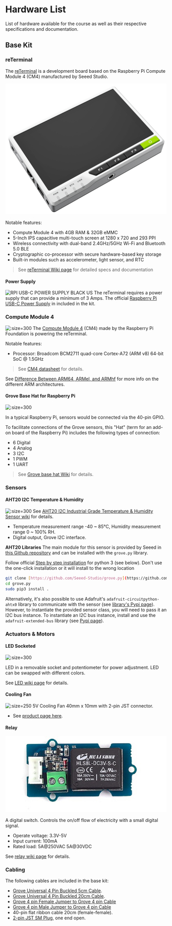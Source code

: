 # Hardware List
List of hardware available for the course as well as their respective specifications and documentation.

## Base Kit

### reTerminal
The [reTerminal](https://www.seeedstudio.com/ReTerminal-with-CM4-p-4904.html) is a development board based on the Raspberry Pi Compute Module 4 (CM4) manufactured by Seeed Studio.

![](assets/hardware-reterminal.png ':size=300')

Notable features:
-   Compute Module 4 with 4GB RAM & 32GB eMMC
-   5-Inch IPS capacitive multi-touch screen at 1280 x 720 and 293 PPI
-   Wireless connectivity with dual-band 2.4GHz/5GHz Wi-Fi and Bluetooth 5.0 BLE
-   Cryptographic co-processor with secure hardware-based key storage
-   Built-in modules such as accelerometer, light sensor, and RTC

> See [reTerminal Wiki page](https://wiki.seeedstudio.com/reTerminal/) for detailed specs and documentation

#### Power Supply
![RPI USB-C POWER SUPPLY BLACK US](https://media.digikey.com/Photos/Raspberry%20Pi/MFG_RPI%20USB-C%20POWER%20SUPPLY%20BLACK%20US.jpg ':size=250')
The reTerminal requires a power supply that can provide a minimum of 3 Amps.
The official [Raspberry Pi USB-C Power Supply](https://www.raspberrypi.com/products/type-c-power-supply/) in included in the kit.

### Compute Module 4
![](https://images.prismic.io/rpf-products/bfe15853-d10f-4ed9-b9f0-32540bd76e55_CM4%20Featured%20Image.jpg?ixlib=gatsbyFP&auto=compress%2Cformat&fit=max&q=50&w=600&h=400 ':size=300')
The [Compute Module 4](https://www.raspberrypi.com/products/compute-module-4/?variant=raspberry-pi-cm4001000) (CM4) made by the Raspberry Pi Foundation is powering the reTerminal.

Notable features:
- Processor: Broadcom BCM2711 quad-core Cortex-A72 (ARM v8) 64-bit SoC @ 1.5GHz

 > See [CM4 datasheet](https://datasheets.raspberrypi.com/cm4/cm4-datasheet.pdf) for details.

 See [Difference Between ARM64, ARMel, and ARMhf](https://linuxhint.com/about-arm64-armel-armhf/) for more info on the different ARM architectures.

#### Grove Base Hat for Raspberry Pi

![](https://files.seeedstudio.com/wiki/Grove_Base_Hat_for_Raspberry_Pi/img/main.jpg ':size=300')

In a typical Raspberry Pi, sensors would be connected via the 40-pin GPIO. 

To facilitate connections of the Grove sensors, this "Hat" (term for an add-on board of the Raspberry Pi) includes the following types of connection:
- 6 Digital  
- 4 Analog  
- 3 I2C  
- 1 PWM  
- 1 UART

> See [Grove base hat Wiki](https://wiki.seeedstudio.com/Grove_Base_Hat_for_Raspberry_Pi/) for details.




 ### Sensors

#### AHT20 I2C Temperature & Humidity
![](https://files.seeedstudio.com/wiki/Grove-AHT20_I2C_Industrial_Grade_Temperature_and_Humidity_Sensor/101990644_4_.png ':size=300')
See [AHT20 I2C Industrial Grade Temperature & Humidity Sensor wiki](https://wiki.seeedstudio.com/Grove-AHT20-I2C-Industrial-Grade-Temperature&Humidity-Sensor/) for details.
-   Temperature measurement range -40 ~ 85°C, Humidity measurement range 0 ~ 100% RH.
-   Digital output, Grove I2C interface.

**AHT20 Libraries**
The main module for this sensor is provided by Seeed in [this Github repository](https://github.com/Seeed-Studio/grove.py/blob/master/grove/grove_temperature_humidity_aht20.py) and can be installed with the `grove.py` library.

Follow official [Step by step installation](https://wiki.seeedstudio.com/Grove_Base_Hat_for_Raspberry_Pi/#installation) for python 3 (see below).
Don't use the one-click installation or it will install to the wrong location

```bash
git clone [https://github.com/Seeed-Studio/grove.py](https://github.com/Seeed-Studio/grove.py)
cd grove.py  
sudo pip3 install .
```

Alternatively, it's also possible to use Adafruit's `adafruit-circuitpython-ahtx0` library to communicate with the sensor (see [library's Pypi page](https://pypi.org/project/adafruit-circuitpython-ahtx0/)).
However, to instantiate the provided sensor class, you will need to pass it an I2C bus instance. To instantiate an I2C bus instance, install and use the `adafruit-extended-bus` library (see [Pypi page](https://pypi.org/project/adafruit-extended-bus/)).


 ### Actuators & Motors

#### LED Socketed

![](https://files.seeedstudio.com/wiki/Raspi_wiki/img/red_led.jpg ':size=300')

LED in a removable socket and potentiometer for power adjustment.
LED can be swapped with different colors.

See [LED wiki page](https://wiki.seeedstudio.com/Grove-Red_LED/) for details.


 #### Cooling Fan
 ![](https://abra-electronics.com/images/detailed/158/FAN-PI_1__lbhv-3b.jpg ':size=250')
 5V Cooling Fan 40mm x 10mm with 2-pin JST connector.
 - See [product page here](https://abra-electronics.com/thermal-management/fans/dc-fans-5v/5v-cooling-fan-40mm-x-10mm.html).


 #### Relay

![](assets/hardware-relay.png ':size=300')

 A digital switch. Controls the on/off flow of electricity with a small digital signal.
-   Operate voltage: 3.3V-5V
-   Input current: 100mA
-   Rated load: 5A@250VAC 5A@30VDC

See [relay wiki page](https://wiki.seeedstudio.com/Grove-Relay/) for details.

### Cabling
The following cables are included in the base kit:

- [Grove Universal 4 Pin Buckled 5cm Cable](https://www.seeedstudio.com/Grove-Universal-4-Pin-Buckled-5cm-Cable-5-PCs-Pack.html).
- [Grove Universal 4 Pin Buckled 20cm Cable](https://www.seeedstudio.com/Grove-Universal-4-Pin-20cm-Unbuckled-Cable-5-PCs-Pack-p-749.html).
- [Grove 4 pin Female Jumper to Grove 4 pin Cable](https://www.seeedstudio.com/Grove-4-pin-Female-Jumper-to-Grove-4-pin-Conversion-Cable-5-PCs-per-PAck.html?queryID=7204536b9cc818771ed75f0d099829e7&objectID=2221&indexName=bazaar_retailer_products)
- [Grove 4 pin Male Jumper to Grove 4 pin Cable](https://www.seeedstudio.com/Grove-4-pin-Male-Jumper-to-Grove-4-pin-Conversion-Cable-5-PCs-per-Pack.html?queryID=9549a08ce2a46dc2ad12c0730ae087dd&objectID=1321&indexName=bazaar_retailer_products)
- 40-pin flat ribbon cable 20cm (female-female).
- [2-pin JST SM Plug](https://abra-electronics.com/interconnects/connectors/jst-connectors/sm/con-jst-sm-2a-2-pin-jst-sm-plug-receptacle-cable-set.html), one end open.